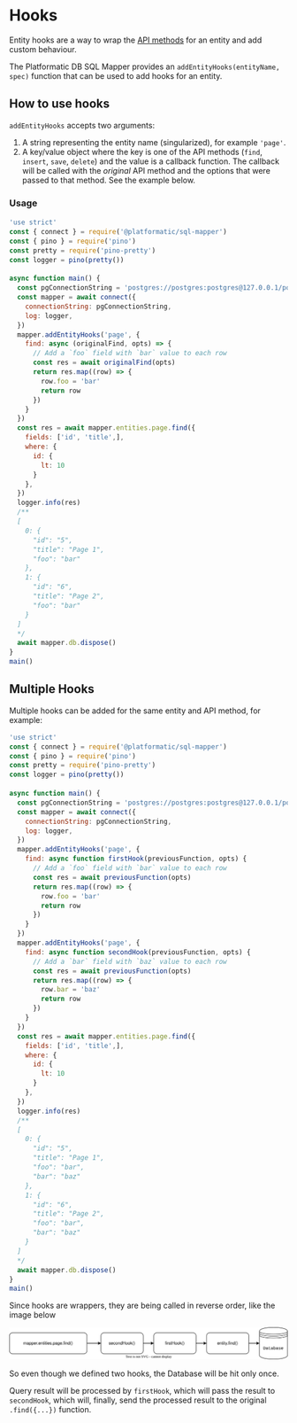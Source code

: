 # Hooks

Entity hooks are a way to wrap the [API methods](./api) for an entity and add custom behaviour.

The Platformatic DB SQL Mapper provides an `addEntityHooks(entityName, spec)` function that can be used to add hooks for an entity.

## How to use hooks

`addEntityHooks` accepts two arguments:

1. A string representing the entity name (singularized), for example `'page'`.
1. A key/value object where the key is one of the API methods (`find`, `insert`, `save`, `delete`) and the value is a callback function. The callback will be called with the _original_ API method and the options that were passed to that method. See the example below.

### Usage

```js
'use strict'
const { connect } = require('@platformatic/sql-mapper')
const { pino } = require('pino')
const pretty = require('pino-pretty')
const logger = pino(pretty())

async function main() {
  const pgConnectionString = 'postgres://postgres:postgres@127.0.0.1/postgres'
  const mapper = await connect({
    connectionString: pgConnectionString,
    log: logger,
  })
  mapper.addEntityHooks('page', {
    find: async (originalFind, opts) => {
      // Add a `foo` field with `bar` value to each row
      const res = await originalFind(opts)
      return res.map((row) => {
        row.foo = 'bar'
        return row
      })
    }
  })
  const res = await mapper.entities.page.find({
    fields: ['id', 'title',],
    where: {
      id: {
        lt: 10
      }
    },
  })
  logger.info(res)
  /**
  [
    0: {
      "id": "5",
      "title": "Page 1",
      "foo": "bar"
    },
    1: {
      "id": "6",
      "title": "Page 2",
      "foo": "bar"
    }
  ]
  */
  await mapper.db.dispose()
}
main()
```


## Multiple Hooks

Multiple hooks can be added for the same entity and API method, for example:

<!-- docs/reference/sql-mapper/examples/hooks.js -->
```js
'use strict'
const { connect } = require('@platformatic/sql-mapper')
const { pino } = require('pino')
const pretty = require('pino-pretty')
const logger = pino(pretty())

async function main() {
  const pgConnectionString = 'postgres://postgres:postgres@127.0.0.1/postgres'
  const mapper = await connect({
    connectionString: pgConnectionString,
    log: logger,
  })
  mapper.addEntityHooks('page', {
    find: async function firstHook(previousFunction, opts) {
      // Add a `foo` field with `bar` value to each row
      const res = await previousFunction(opts)
      return res.map((row) => {
        row.foo = 'bar'
        return row
      })
    }
  })
  mapper.addEntityHooks('page', {
    find: async function secondHook(previousFunction, opts) {
      // Add a `bar` field with `baz` value to each row
      const res = await previousFunction(opts)
      return res.map((row) => {
        row.bar = 'baz'
        return row
      })
    }
  })
  const res = await mapper.entities.page.find({
    fields: ['id', 'title',],
    where: {
      id: {
        lt: 10
      }
    },
  })
  logger.info(res)
  /**
  [
    0: {
      "id": "5",
      "title": "Page 1",
      "foo": "bar",
      "bar": "baz"
    },
    1: {
      "id": "6",
      "title": "Page 2",
      "foo": "bar",
      "bar": "baz"
    }
  ]
  */
  await mapper.db.dispose()
}
main()
```

Since hooks are wrappers, they are being called in reverse order, like the image below

![Hooks Lifecycle](../images/plt-db-hooks.svg)

So even though we defined two hooks, the Database will be hit only once.

Query result will be processed by `firstHook`, which will pass the result to `secondHook`, which will, finally, send the processed result to the original `.find({...})` function.


